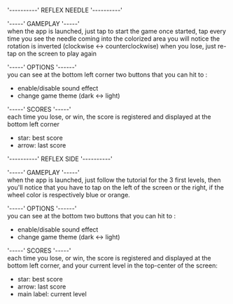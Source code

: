 '----------' REFLEX NEEDLE '----------'

'-----' GAMEPLAY '-----'
<br />when the app is launched, just tap to start the game
once started, tap every time you see the needle coming into the colorized area
you will notice the rotation is inverted (clockwise <-> counterclockwise)
when you lose, just re-tap on the screen to play again

'-----' OPTIONS '------'
<br />you can see at the bottom left corner two buttons that you can hit to :
  - enable/disable sound effect
  - change game theme (dark <-> light)
  
'-----' SCORES '-----'
<br />each time you lose, or win, the score is registered and displayed at the bottom left corner
  - star: best score
  - arrow: last score


'----------' REFLEX SIDE '----------'

'-----' GAMEPLAY '-----'
<br />when the app is launched, just follow the tutorial for the 3 first levels,
then you'll notice that you have to tap on the left of the screen or the right, if the
wheel color is respectively blue or orange.

'-----' OPTIONS '------'
<br />you can see at the bottom two buttons that you can hit to :
  - enable/disable sound effect
  - change game theme (dark <-> light)
  
'-----' SCORES '-----'
<br />each time you lose, or win, the score is registered and displayed at the bottom left corner,
and your current level in the top-center of the screen:
  - star: best score
  - arrow: last score
  - main label: current level
